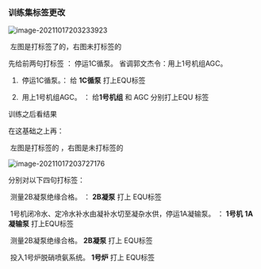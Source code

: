 ### 训练集标签更改

![image-20211017203233923](C:\Users\86136\AppData\Roaming\Typora\typora-user-images\image-20211017203233923.png)

​															左图是打标签了的，右图未打标签的

先给前两句打标签    ：  停运1C循泵。      省调郭文杰令：用上1号机组AGC。

1. ​    停运1C循泵。：  给   **1C循泵**  打上EQU标签

2. ​    用上1号机组AGC。 ： 给**1号机组**     和   AGC  分别打上EQU 标签



训练之后看结果



在这基础之上再：

​                                                  左图是打标签的  ，右图是未打标签的

![image-20211017203727176](C:\Users\86136\AppData\Roaming\Typora\typora-user-images\image-20211017203727176.png)

分别对以下四句打标签：

​      测量2B凝泵绝缘合格。      ：       **2B凝泵** 	打上   EQU标签

​	  1号机闭冷水、定冷水补水由凝补水切至凝杂水供，停运1A凝输泵。       ：   		**1号机**    **1A凝输泵**   打上EQU标签

​       测量2B凝泵绝缘合格。                     **2B凝泵**   			打上   EQU标签

​		投入1号炉脱硝喷氨系统。				**1号炉**				打上   EQU标签

